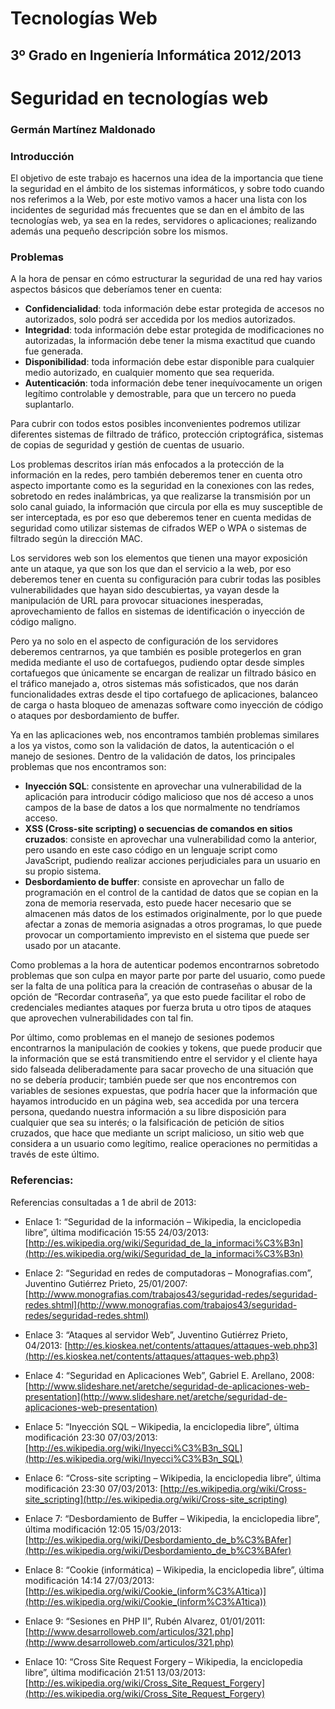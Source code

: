 Tecnologías Web
===============
3º Grado en Ingeniería Informática 2012/2013
--------------------------------------------


# Seguridad en tecnologías web
### Germán Martínez Maldonado

### Introducción

El objetivo de este trabajo es hacernos una idea de la importancia que tiene la seguridad en el ámbito de los sistemas informáticos, y sobre todo cuando nos referimos a la Web, por este motivo vamos a hacer una lista con los incidentes de seguridad más frecuentes que se dan en el ámbito de las tecnologías web, ya sea en la redes, servidores o aplicaciones; realizando además una pequeño descripción sobre los mismos.

### Problemas

A la hora de pensar en cómo estructurar la seguridad de una red hay varios aspectos básicos que deberíamos tener en cuenta:

* **Confidencialidad**: toda información debe estar protegida de accesos no autorizados, solo podrá ser accedida por los medios autorizados.
* **Integridad**: toda información debe estar protegida de modificaciones no autorizadas, la información debe tener la misma exactitud que cuando fue generada.
* **Disponibilidad**: toda información debe estar disponible para cualquier medio autorizado, en cualquier momento que sea requerida.
* **Autenticación**: toda información debe tener inequívocamente un origen legítimo controlable y demostrable, para que un tercero no pueda suplantarlo.

Para cubrir con todos estos posibles inconvenientes podremos utilizar diferentes sistemas de filtrado de tráfico, protección criptográfica, sistemas de copias de seguridad y gestión de cuentas de usuario.

Los problemas descritos irían más enfocados a la protección de la información en la redes, pero también deberemos tener en cuenta otro aspecto importante como es la seguridad en la conexiones con las redes, sobretodo en redes inalámbricas, ya que realizarse la transmisión por un solo canal guiado, la información que circula por ella es muy susceptible de ser interceptada, es por eso que deberemos tener en cuenta medidas de seguridad como utilizar sistemas de cifrados WEP o WPA o sistemas de filtrado según la dirección MAC.

Los servidores web son los elementos que tienen una mayor exposición ante un ataque, ya que son los que dan el servicio a la web, por eso deberemos tener en cuenta su configuración para cubrir todas las posibles vulnerabilidades que hayan sido descubiertas, ya vayan desde la manipulación de URL para provocar situaciones inesperadas, aprovechamiento de fallos en sistemas de identificación o inyección de código maligno.

Pero ya no solo en el aspecto de configuración de los servidores deberemos centrarnos, ya que también es posible protegerlos en gran medida mediante el uso de cortafuegos, pudiendo optar desde simples cortafuegos que únicamente se encargan de realizar un filtrado básico en el tráfico manejado a, otros sistemas más sofisticados, que nos darán funcionalidades extras
desde el tipo cortafuego de aplicaciones, balanceo de carga o hasta bloqueo de amenazas software como inyección de código o ataques por desbordamiento de buffer.

Ya en las aplicaciones web, nos encontramos también problemas similares a los ya vistos, como son la validación de datos, la autenticación o el manejo de sesiones. Dentro de la validación de datos, los principales problemas que nos encontramos son:

* **Inyección SQL**: consistente en aprovechar una vulnerabilidad de la aplicación para introducir código malicioso que nos dé acceso a unos campos de la base de datos a los que normalmente no tendríamos acceso.
* **XSS (Cross-site scripting) o secuencias de comandos en sitios cruzados**: consiste en aprovechar una vulnerabilidad como la anterior, pero usando en este caso código en un lenguaje script como JavaScript, pudiendo realizar acciones perjudiciales para un usuario en su propio sistema.
* **Desbordamiento de buffer**: consiste en aprovechar un fallo de programación en el control de la cantidad de datos que se copian en la zona de memoria reservada, esto puede hacer necesario que se almacenen más datos de los estimados originalmente, por lo que puede afectar a zonas de memoria asignadas a otros programas, lo que puede provocar un comportamiento imprevisto en el sistema que puede ser usado por un atacante.

Como problemas a la hora de autenticar podemos encontrarnos sobretodo problemas que son culpa en mayor parte por parte del usuario, como puede ser la falta de una política para la creación de contraseñas o abusar de la opción de “Recordar contraseña”, ya que esto puede facilitar el robo de credenciales mediantes ataques por fuerza bruta u otro tipos de ataques que aprovechen vulnerabilidades con tal fin.

Por último, como problemas en el manejo de sesiones podemos encontrarnos la manipulación de cookies y tokens, que puede producir que la información que se está transmitiendo entre el servidor y el cliente haya sido falseada deliberadamente para sacar provecho de una situación que no se debería producir; también puede ser que nos encontremos con variables de sesiones expuestas, que podría hacer que la información que hayamos introducido en un página web, sea accedida por una tercera persona, quedando nuestra información a su libre disposición para cualquier que sea su interés; o la falsificación de petición de sitios cruzados, que hace que mediante un script malicioso, un sitio web que considera a un usuario como legítimo, realice operaciones no permitidas a través de este último.

### Referencias:

Referencias consultadas a 1 de abril de 2013:

* Enlace 1: “Seguridad de la información – Wikipedia, la enciclopedia libre”, última modificación 15:55 24/03/2013: 
[http://es.wikipedia.org/wiki/Seguridad_de_la_informaci%C3%B3n](http://es.wikipedia.org/wiki/Seguridad_de_la_informaci%C3%B3n)

* Enlace 2: “Seguridad en redes de computadoras – Monografias.com”, Juventino Gutiérrez Prieto, 25/01/2007:
[http://www.monografias.com/trabajos43/seguridad-redes/seguridad-redes.shtml](http://www.monografias.com/trabajos43/seguridad-redes/seguridad-redes.shtml)

* Enlace 3: “Ataques al servidor Web”, Juventino Gutiérrez Prieto, 04/2013:
[http://es.kioskea.net/contents/attaques/attaques-web.php3](http://es.kioskea.net/contents/attaques/attaques-web.php3)

* Enlace 4: “Seguridad en Aplicaciones Web”, Gabriel E. Arellano, 2008:
[http://www.slideshare.net/aretche/seguridad-de-aplicaciones-web-presentation](http://www.slideshare.net/aretche/seguridad-de-aplicaciones-web-presentation)

* Enlace 5: “Inyección SQL – Wikipedia, la enciclopedia libre”, última modificación 23:30 07/03/2013:
[http://es.wikipedia.org/wiki/Inyecci%C3%B3n_SQL](http://es.wikipedia.org/wiki/Inyecci%C3%B3n_SQL)

* Enlace 6: “Cross-site scripting – Wikipedia, la enciclopedia libre”, última modificación 23:30 07/03/2013:
[http://es.wikipedia.org/wiki/Cross-site_scripting](http://es.wikipedia.org/wiki/Cross-site_scripting)

* Enlace 7: “Desbordamiento de Buffer – Wikipedia, la enciclopedia libre”, última modificación 12:05 15/03/2013:
[http://es.wikipedia.org/wiki/Desbordamiento_de_b%C3%BAfer](http://es.wikipedia.org/wiki/Desbordamiento_de_b%C3%BAfer)

* Enlace 8: “Cookie (informática) – Wikipedia, la enciclopedia libre”, última modificación 14:14 27/03/2013:
[http://es.wikipedia.org/wiki/Cookie_(inform%C3%A1tica)](http://es.wikipedia.org/wiki/Cookie_(inform%C3%A1tica))

* Enlace 9: “Sesiones en PHP II”, Rubén Alvarez, 01/01/2011:
[http://www.desarrolloweb.com/articulos/321.php](http://www.desarrolloweb.com/articulos/321.php)

* Enlace 10: “Cross Site Request Forgery – Wikipedia, la enciclopedia libre”, última modificación 21:51 13/03/2013:
[http://es.wikipedia.org/wiki/Cross_Site_Request_Forgery](http://es.wikipedia.org/wiki/Cross_Site_Request_Forgery)
